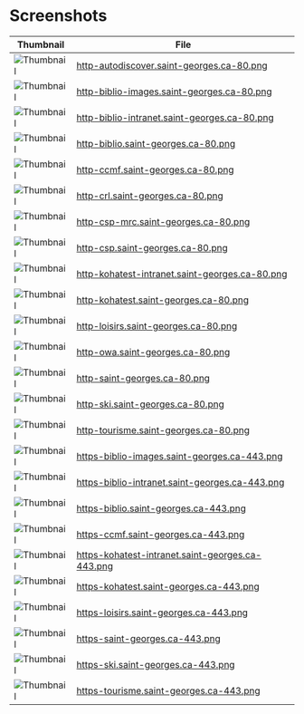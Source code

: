 # Screenshots
| Thumbnail | File |
| --- | --- |
| ![Thumbnail](thumbnails/http-autodiscover.saint-georges.ca-80.png) | [http-autodiscover.saint-georges.ca-80.png](screenshots/http-autodiscover.saint-georges.ca-80.png) |
| ![Thumbnail](thumbnails/http-biblio-images.saint-georges.ca-80.png) | [http-biblio-images.saint-georges.ca-80.png](screenshots/http-biblio-images.saint-georges.ca-80.png) |
| ![Thumbnail](thumbnails/http-biblio-intranet.saint-georges.ca-80.png) | [http-biblio-intranet.saint-georges.ca-80.png](screenshots/http-biblio-intranet.saint-georges.ca-80.png) |
| ![Thumbnail](thumbnails/http-biblio.saint-georges.ca-80.png) | [http-biblio.saint-georges.ca-80.png](screenshots/http-biblio.saint-georges.ca-80.png) |
| ![Thumbnail](thumbnails/http-ccmf.saint-georges.ca-80.png) | [http-ccmf.saint-georges.ca-80.png](screenshots/http-ccmf.saint-georges.ca-80.png) |
| ![Thumbnail](thumbnails/http-crl.saint-georges.ca-80.png) | [http-crl.saint-georges.ca-80.png](screenshots/http-crl.saint-georges.ca-80.png) |
| ![Thumbnail](thumbnails/http-csp-mrc.saint-georges.ca-80.png) | [http-csp-mrc.saint-georges.ca-80.png](screenshots/http-csp-mrc.saint-georges.ca-80.png) |
| ![Thumbnail](thumbnails/http-csp.saint-georges.ca-80.png) | [http-csp.saint-georges.ca-80.png](screenshots/http-csp.saint-georges.ca-80.png) |
| ![Thumbnail](thumbnails/http-kohatest-intranet.saint-georges.ca-80.png) | [http-kohatest-intranet.saint-georges.ca-80.png](screenshots/http-kohatest-intranet.saint-georges.ca-80.png) |
| ![Thumbnail](thumbnails/http-kohatest.saint-georges.ca-80.png) | [http-kohatest.saint-georges.ca-80.png](screenshots/http-kohatest.saint-georges.ca-80.png) |
| ![Thumbnail](thumbnails/http-loisirs.saint-georges.ca-80.png) | [http-loisirs.saint-georges.ca-80.png](screenshots/http-loisirs.saint-georges.ca-80.png) |
| ![Thumbnail](thumbnails/http-owa.saint-georges.ca-80.png) | [http-owa.saint-georges.ca-80.png](screenshots/http-owa.saint-georges.ca-80.png) |
| ![Thumbnail](thumbnails/http-saint-georges.ca-80.png) | [http-saint-georges.ca-80.png](screenshots/http-saint-georges.ca-80.png) |
| ![Thumbnail](thumbnails/http-ski.saint-georges.ca-80.png) | [http-ski.saint-georges.ca-80.png](screenshots/http-ski.saint-georges.ca-80.png) |
| ![Thumbnail](thumbnails/http-tourisme.saint-georges.ca-80.png) | [http-tourisme.saint-georges.ca-80.png](screenshots/http-tourisme.saint-georges.ca-80.png) |
| ![Thumbnail](thumbnails/https-biblio-images.saint-georges.ca-443.png) | [https-biblio-images.saint-georges.ca-443.png](screenshots/https-biblio-images.saint-georges.ca-443.png) |
| ![Thumbnail](thumbnails/https-biblio-intranet.saint-georges.ca-443.png) | [https-biblio-intranet.saint-georges.ca-443.png](screenshots/https-biblio-intranet.saint-georges.ca-443.png) |
| ![Thumbnail](thumbnails/https-biblio.saint-georges.ca-443.png) | [https-biblio.saint-georges.ca-443.png](screenshots/https-biblio.saint-georges.ca-443.png) |
| ![Thumbnail](thumbnails/https-ccmf.saint-georges.ca-443.png) | [https-ccmf.saint-georges.ca-443.png](screenshots/https-ccmf.saint-georges.ca-443.png) |
| ![Thumbnail](thumbnails/https-kohatest-intranet.saint-georges.ca-443.png) | [https-kohatest-intranet.saint-georges.ca-443.png](screenshots/https-kohatest-intranet.saint-georges.ca-443.png) |
| ![Thumbnail](thumbnails/https-kohatest.saint-georges.ca-443.png) | [https-kohatest.saint-georges.ca-443.png](screenshots/https-kohatest.saint-georges.ca-443.png) |
| ![Thumbnail](thumbnails/https-loisirs.saint-georges.ca-443.png) | [https-loisirs.saint-georges.ca-443.png](screenshots/https-loisirs.saint-georges.ca-443.png) |
| ![Thumbnail](thumbnails/https-saint-georges.ca-443.png) | [https-saint-georges.ca-443.png](screenshots/https-saint-georges.ca-443.png) |
| ![Thumbnail](thumbnails/https-ski.saint-georges.ca-443.png) | [https-ski.saint-georges.ca-443.png](screenshots/https-ski.saint-georges.ca-443.png) |
| ![Thumbnail](thumbnails/https-tourisme.saint-georges.ca-443.png) | [https-tourisme.saint-georges.ca-443.png](screenshots/https-tourisme.saint-georges.ca-443.png) |
